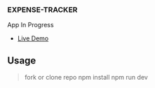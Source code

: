 ### EXPENSE-TRACKER

App In Progress
- [Live Demo](https://expense-tracker-react007.herokuapp.com/)

## Usage

> fork or clone repo
> npm install
> npm run dev
